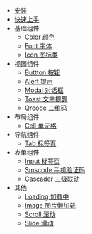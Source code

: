 * [安装](install.md)
* [快速上手](start.md)
* 基础组件
	* [Color 颜色](base/color.md)
	* [Font 字体](base/font.md)
	* [Icon 图标类](base/icon.md)
* 视图组件
	* [Buttton 按钮](view/button.md)
	* [Alert 提示](view/alert.md)
	* [Modal 对话框](view/modal.md)
	* [Toast 文字提醒](view/toast.md)
	* [Qrcode 二维码](view/qrcode.md)
* 布局组件
	* [Cell 单元格](layout/cell.md)
* 导航组件
	* [Tab 标签页](navigation/tab.md)
* 表单组件
	* [Input 标签页](form/Input.md)
	* [Smscode 手机验证码](form/Smscode.md)
	* [Cascader 三级联动](form/cascader.md)
* 其他
	* [Loading 加载中](other/tab.md)
	* [Image 图片懒加载](other/image.md)
	* [Scroll 滚动](other/scroll.md)
	* [Slide 滑动](other/slide.md)
